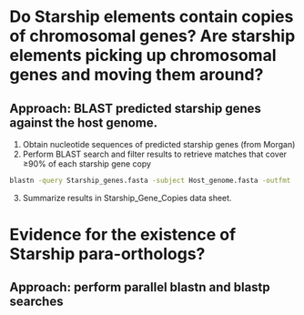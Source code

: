 # Do Starship elements contain copies of chromosomal genes? Are starship elements picking up chromosomal genes and moving them around?
## Approach: BLAST predicted starship genes against the host genome.
1. Obtain nucleotide sequences of predicted starship genes (from Morgan)
2. Perform BLAST search and filter results to retrieve matches that cover ≥90% of each starship gene copy
```bash
blastn -query Starship_genes.fasta -subject Host_genome.fasta -outfmt '6 qseqid sseqid qlen pident length mismatch gapopen qstart qend sstart send evalue score' | awk '$5/$3 > 0.9' | sort -k1,1 -k4,4nr -k5,5n > Starship_gene_hits.BLAST
```
3. Summarize results in Starship_Gene_Copies data sheet.

# Evidence for the existence of Starship para-orthologs?
## Approach: perform parallel blastn and blastp searches
